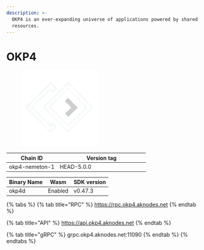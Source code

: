 ```yaml
---
description: >-
  OKP4 is an ever-expanding universe of applications powered by shared digital
  resources.
---
```


# OKP4

<figure><img src="../.gitbook/assets/okp4-removebg-preview (1).png" alt="" width="200"><figcaption></figcaption></figure>

<table><thead><tr><th>Chain ID</th><th width="218.33333333333331">Version tag</th></tr></thead><tbody><tr><td>okp4-nemeton-1</td><td>HEAD-5.0.0</td></tr></tbody></table>



| Binary Name | Wasm    | SDK version |
| ----------- | ------- | ----------- |
| okp4d       | Enabled | v0.47.3     |

{% tabs %}
{% tab title="RPC" %}
https://rpc.okp4.aknodes.net
{% endtab %}

{% tab title="API" %}
https://api.okp4.aknodes.net
{% endtab %}

{% tab title="gRPC" %}
grpc.okp4.aknodes.net:11090
{% endtab %}
{% endtabs %}
